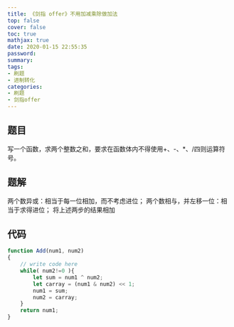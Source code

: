 ```yaml
---
title: 《剑指 offer》不用加减乘除做加法
top: false
cover: false
toc: true
mathjax: true
date: 2020-01-15 22:55:35
password:
summary:
tags:
- 刷题
- 进制转化
categories:
- 刷题
- 剑指offer
---
```


## 题目

写一个函数，求两个整数之和，要求在函数体内不得使用+、-、*、/四则运算符号。





## 题解

两个数异或：相当于每一位相加，而不考虑进位；
两个数相与，并左移一位：相当于求得进位；
将上述两步的结果相加

## 代码
```js
function Add(num1, num2)
{
    // write code here
    while( num2!=0 ){
        let sum = num1 ^ num2;
        let carray = (num1 & num2) << 1;
        num1 = sum;
        num2 = carray;
    }
    return num1;
}
```